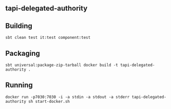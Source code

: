 ## tapi-delegated-authority

## Building
``
sbt clean test it:test component:test
``

## Packaging
``
sbt universal:package-zip-tarball
docker build -t tapi-delegated-authority .
``

## Running
``
docker run -p7030:7030 -i -a stdin -a stdout -a stderr tapi-delegated-authority sh start-docker.sh
``